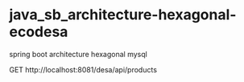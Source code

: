 # java_sb_architecture-hexagonal-ecodesa
spring boot  architecture hexagonal mysql


GET http://localhost:8081/desa/api/products
